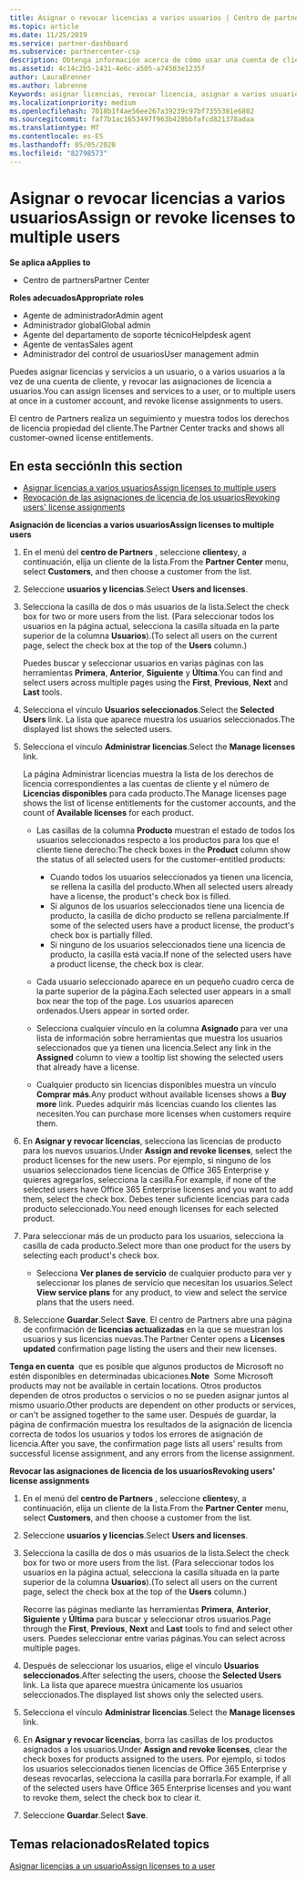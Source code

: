 ```yaml
---
title: Asignar o revocar licencias a varios usuarios | Centro de partners
ms.topic: article
ms.date: 11/25/2019
ms.service: partner-dashboard
ms.subservice: partnercenter-csp
description: Obtenga información acerca de cómo usar una cuenta de cliente para asignar o revocar licencias y servicios a un usuario o a varios usuarios a la vez.
ms.assetid: 4c14c2b5-1431-4e6c-a505-a74503e1235f
author: LauraBrenner
ms.author: labrenne
Keywords: asignar licencias, revocar licencia, asignar a varios usuarios,
ms.localizationpriority: medium
ms.openlocfilehash: 7018b1f4ae56ee267a39239c97bf7355381e6802
ms.sourcegitcommit: faf7b1ac1653497f963b428bbfafcd821378adaa
ms.translationtype: MT
ms.contentlocale: es-ES
ms.lasthandoff: 05/05/2020
ms.locfileid: "82798573"
---
```

# <a name="assign-or-revoke-licenses-to-multiple-users"></a><span data-ttu-id="d35f5-104">Asignar o revocar licencias a varios usuarios</span><span class="sxs-lookup"><span data-stu-id="d35f5-104">Assign or revoke licenses to multiple users</span></span>

<span data-ttu-id="d35f5-105">**Se aplica a**</span><span class="sxs-lookup"><span data-stu-id="d35f5-105">**Applies to**</span></span>

- <span data-ttu-id="d35f5-106">Centro de partners</span><span class="sxs-lookup"><span data-stu-id="d35f5-106">Partner Center</span></span>

<span data-ttu-id="d35f5-107">**Roles adecuados**</span><span class="sxs-lookup"><span data-stu-id="d35f5-107">**Appropriate roles**</span></span>

- <span data-ttu-id="d35f5-108">Agente de administrador</span><span class="sxs-lookup"><span data-stu-id="d35f5-108">Admin agent</span></span>
- <span data-ttu-id="d35f5-109">Administrador global</span><span class="sxs-lookup"><span data-stu-id="d35f5-109">Global admin</span></span>
- <span data-ttu-id="d35f5-110">Agente del departamento de soporte técnico</span><span class="sxs-lookup"><span data-stu-id="d35f5-110">Helpdesk agent</span></span>
- <span data-ttu-id="d35f5-111">Agente de ventas</span><span class="sxs-lookup"><span data-stu-id="d35f5-111">Sales agent</span></span>
- <span data-ttu-id="d35f5-112">Administrador del control de usuarios</span><span class="sxs-lookup"><span data-stu-id="d35f5-112">User management admin</span></span>

<span data-ttu-id="d35f5-113">Puedes asignar licencias y servicios a un usuario, o a varios usuarios a la vez de una cuenta de cliente, y revocar las asignaciones de licencia a usuarios.</span><span class="sxs-lookup"><span data-stu-id="d35f5-113">You can assign licenses and services to a user, or to multiple users at once in a customer account, and revoke license assignments to users.</span></span>

<span data-ttu-id="d35f5-114">El centro de Partners realiza un seguimiento y muestra todos los derechos de licencia propiedad del cliente.</span><span class="sxs-lookup"><span data-stu-id="d35f5-114">The Partner Center tracks and shows all customer-owned license entitlements.</span></span>

## <a name="in-this-section"></a><span data-ttu-id="d35f5-115">En esta sección</span><span class="sxs-lookup"><span data-stu-id="d35f5-115">In this section</span></span>


- [<span data-ttu-id="d35f5-116">Asignar licencias a varios usuarios</span><span class="sxs-lookup"><span data-stu-id="d35f5-116">Assign licenses to multiple users</span></span>](#assign-licenses-to-groups)
- [<span data-ttu-id="d35f5-117">Revocación de las asignaciones de licencia de los usuarios</span><span class="sxs-lookup"><span data-stu-id="d35f5-117">Revoking users' license assignments</span></span>](#revoking-licenses)

<a href="" id="assign-licenses-to-groups"></a>
<span data-ttu-id="d35f5-118">**Asignación de licencias a varios usuarios**</span><span class="sxs-lookup"><span data-stu-id="d35f5-118">**Assign licenses to multiple users**</span></span>

1. <span data-ttu-id="d35f5-119">En el menú del **centro de Partners** , seleccione **clientes**y, a continuación, elija un cliente de la lista.</span><span class="sxs-lookup"><span data-stu-id="d35f5-119">From the **Partner Center** menu, select **Customers**, and then choose a customer from the list.</span></span>

2. <span data-ttu-id="d35f5-120">Seleccione **usuarios y licencias**.</span><span class="sxs-lookup"><span data-stu-id="d35f5-120">Select **Users and licenses**.</span></span>

3. <span data-ttu-id="d35f5-121">Selecciona la casilla de dos o más usuarios de la lista.</span><span class="sxs-lookup"><span data-stu-id="d35f5-121">Select the check box for two or more users from the list.</span></span> <span data-ttu-id="d35f5-122">(Para seleccionar todos los usuarios en la página actual, selecciona la casilla situada en la parte superior de la columna **Usuarios**).</span><span class="sxs-lookup"><span data-stu-id="d35f5-122">(To select all users on the current page, select the check box at the top of the **Users** column.)</span></span>

    <span data-ttu-id="d35f5-123">Puedes buscar y seleccionar usuarios en varias páginas con las herramientas **Primera**, **Anterior**, **Siguiente** y **Última**.</span><span class="sxs-lookup"><span data-stu-id="d35f5-123">You can find and select users across multiple pages using the **First**, **Previous**, **Next** and **Last** tools.</span></span>

4. <span data-ttu-id="d35f5-124">Selecciona el vínculo **Usuarios seleccionados**.</span><span class="sxs-lookup"><span data-stu-id="d35f5-124">Select the **Selected Users** link.</span></span> <span data-ttu-id="d35f5-125">La lista que aparece muestra los usuarios seleccionados.</span><span class="sxs-lookup"><span data-stu-id="d35f5-125">The displayed list shows the selected users.</span></span>

5. <span data-ttu-id="d35f5-126">Selecciona el vínculo **Administrar licencias**.</span><span class="sxs-lookup"><span data-stu-id="d35f5-126">Select the **Manage licenses** link.</span></span>

    <span data-ttu-id="d35f5-127">La página Administrar licencias muestra la lista de los derechos de licencia correspondientes a las cuentas de cliente y el número de **Licencias disponibles** para cada producto.</span><span class="sxs-lookup"><span data-stu-id="d35f5-127">The Manage licenses page shows the list of license entitlements for the customer accounts, and the count of **Available licenses** for each product.</span></span>

    -   <span data-ttu-id="d35f5-128">Las casillas de la columna **Producto** muestran el estado de todos los usuarios seleccionados respecto a los productos para los que el cliente tiene derecho:</span><span class="sxs-lookup"><span data-stu-id="d35f5-128">The check boxes in the **Product** column show the status of all selected users for the customer-entitled products:</span></span>

        -   <span data-ttu-id="d35f5-129">Cuando todos los usuarios seleccionados ya tienen una licencia, se rellena la casilla del producto.</span><span class="sxs-lookup"><span data-stu-id="d35f5-129">When all selected users already have a license, the product's check box is filled.</span></span>
        -   <span data-ttu-id="d35f5-130">Si algunos de los usuarios seleccionados tiene una licencia de producto, la casilla de dicho producto se rellena parcialmente.</span><span class="sxs-lookup"><span data-stu-id="d35f5-130">If some of the selected users have a product license, the product's check box is partially filled.</span></span>
        -   <span data-ttu-id="d35f5-131">Si ninguno de los usuarios seleccionados tiene una licencia de producto, la casilla está vacía.</span><span class="sxs-lookup"><span data-stu-id="d35f5-131">If none of the selected users have a product license, the check box is clear.</span></span>
    -   <span data-ttu-id="d35f5-132">Cada usuario seleccionado aparece en un pequeño cuadro cerca de la parte superior de la página.</span><span class="sxs-lookup"><span data-stu-id="d35f5-132">Each selected user appears in a small box near the top of the page.</span></span> <span data-ttu-id="d35f5-133">Los usuarios aparecen ordenados.</span><span class="sxs-lookup"><span data-stu-id="d35f5-133">Users appear in sorted order.</span></span>

    -   <span data-ttu-id="d35f5-134">Selecciona cualquier vínculo en la columna **Asignado** para ver una lista de información sobre herramientas que muestra los usuarios seleccionados que ya tienen una licencia.</span><span class="sxs-lookup"><span data-stu-id="d35f5-134">Select any link in the **Assigned** column to view a tooltip list showing the selected users that already have a license.</span></span>

    -   <span data-ttu-id="d35f5-135">Cualquier producto sin licencias disponibles muestra un vínculo **Comprar más**.</span><span class="sxs-lookup"><span data-stu-id="d35f5-135">Any product without available licenses shows a **Buy more** link.</span></span> <span data-ttu-id="d35f5-136">Puedes adquirir más licencias cuando los clientes las necesiten.</span><span class="sxs-lookup"><span data-stu-id="d35f5-136">You can purchase more licenses when customers require them.</span></span>

6.  <span data-ttu-id="d35f5-137">En **Asignar y revocar licencias**, selecciona las licencias de producto para los nuevos usuarios.</span><span class="sxs-lookup"><span data-stu-id="d35f5-137">Under **Assign and revoke licenses**, select the product licenses for the new users.</span></span> <span data-ttu-id="d35f5-138">Por ejemplo, si ninguno de los usuarios seleccionados tiene licencias de Office 365 Enterprise y quieres agregarlos, selecciona la casilla.</span><span class="sxs-lookup"><span data-stu-id="d35f5-138">For example, if none of the selected users have Office 365 Enterprise licenses and you want to add them, select the check box.</span></span> <span data-ttu-id="d35f5-139">Debes tener suficiente licencias para cada producto seleccionado.</span><span class="sxs-lookup"><span data-stu-id="d35f5-139">You need enough licenses for each selected product.</span></span>

7. <span data-ttu-id="d35f5-140">Para seleccionar más de un producto para los usuarios, selecciona la casilla de cada producto.</span><span class="sxs-lookup"><span data-stu-id="d35f5-140">Select more than one product for the users by selecting each product's check box.</span></span>
    -   <span data-ttu-id="d35f5-141">Selecciona **Ver planes de servicio** de cualquier producto para ver y seleccionar los planes de servicio que necesitan los usuarios.</span><span class="sxs-lookup"><span data-stu-id="d35f5-141">Select **View service plans** for any product, to view and select the service plans that the users need.</span></span>

8. <span data-ttu-id="d35f5-142">Seleccione **Guardar**.</span><span class="sxs-lookup"><span data-stu-id="d35f5-142">Select **Save**.</span></span> <span data-ttu-id="d35f5-143">El centro de Partners abre una página de confirmación de **licencias actualizadas** en la que se muestran los usuarios y sus licencias nuevas.</span><span class="sxs-lookup"><span data-stu-id="d35f5-143">The Partner Center opens a **Licenses updated** confirmation page listing the users and their new licenses.</span></span>

<span data-ttu-id="d35f5-144">**Tenga en cuenta**  que es posible que algunos productos de Microsoft no estén disponibles en determinadas ubicaciones.</span><span class="sxs-lookup"><span data-stu-id="d35f5-144">**Note**  Some Microsoft products may not be available in certain locations.</span></span> <span data-ttu-id="d35f5-145">Otros productos dependen de otros productos o servicios o no se pueden asignar juntos al mismo usuario.</span><span class="sxs-lookup"><span data-stu-id="d35f5-145">Other products are dependent on other products or services, or can't be assigned together to the same user.</span></span> <span data-ttu-id="d35f5-146">Después de guardar, la página de confirmación muestra los resultados de la asignación de licencia correcta de todos los usuarios y todos los errores de asignación de licencia.</span><span class="sxs-lookup"><span data-stu-id="d35f5-146">After you save, the confirmation page lists all users' results from successful license assignment, and any errors from the license assignment.</span></span>


<a href="" id="revoking-licenses"></a>
<span data-ttu-id="d35f5-147">**Revocar las asignaciones de licencia de los usuarios**</span><span class="sxs-lookup"><span data-stu-id="d35f5-147">**Revoking users' license assignments**</span></span>

1. <span data-ttu-id="d35f5-148">En el menú del **centro de Partners** , seleccione **clientes**y, a continuación, elija un cliente de la lista.</span><span class="sxs-lookup"><span data-stu-id="d35f5-148">From the **Partner Center** menu, select **Customers**, and then choose a customer from the list.</span></span>

2. <span data-ttu-id="d35f5-149">Seleccione **usuarios y licencias**.</span><span class="sxs-lookup"><span data-stu-id="d35f5-149">Select **Users and licenses**.</span></span>

3. <span data-ttu-id="d35f5-150">Selecciona la casilla de dos o más usuarios de la lista.</span><span class="sxs-lookup"><span data-stu-id="d35f5-150">Select the check box for two or more users from the list.</span></span> <span data-ttu-id="d35f5-151">(Para seleccionar todos los usuarios en la página actual, selecciona la casilla situada en la parte superior de la columna **Usuarios**).</span><span class="sxs-lookup"><span data-stu-id="d35f5-151">(To select all users on the current page, select the check box at the top of the **Users** column.)</span></span>

    <span data-ttu-id="d35f5-152">Recorre las páginas mediante las herramientas **Primera**, **Anterior**, **Siguiente** y **Última** para buscar y seleccionar otros usuarios.</span><span class="sxs-lookup"><span data-stu-id="d35f5-152">Page through the **First**, **Previous**, **Next** and **Last** tools to find and select other users.</span></span> <span data-ttu-id="d35f5-153">Puedes seleccionar entre varias páginas.</span><span class="sxs-lookup"><span data-stu-id="d35f5-153">You can select across multiple pages.</span></span>

4. <span data-ttu-id="d35f5-154">Después de seleccionar los usuarios, elige el vínculo **Usuarios seleccionados**.</span><span class="sxs-lookup"><span data-stu-id="d35f5-154">After selecting the users, choose the **Selected Users** link.</span></span> <span data-ttu-id="d35f5-155">La lista que aparece muestra únicamente los usuarios seleccionados.</span><span class="sxs-lookup"><span data-stu-id="d35f5-155">The displayed list shows only the selected users.</span></span>

5. <span data-ttu-id="d35f5-156">Selecciona el vínculo **Administrar licencias**.</span><span class="sxs-lookup"><span data-stu-id="d35f5-156">Select the **Manage licenses** link.</span></span>

6. <span data-ttu-id="d35f5-157">En **Asignar y revocar licencias**, borra las casillas de los productos asignados a los usuarios.</span><span class="sxs-lookup"><span data-stu-id="d35f5-157">Under **Assign and revoke licenses**, clear the check boxes for products assigned to the users.</span></span> <span data-ttu-id="d35f5-158">Por ejemplo, si todos los usuarios seleccionados tienen licencias de Office 365 Enterprise y deseas revocarlas, selecciona la casilla para borrarla.</span><span class="sxs-lookup"><span data-stu-id="d35f5-158">For example, if all of the selected users have Office 365 Enterprise licenses and you want to revoke them, select the check box to clear it.</span></span>

7. <span data-ttu-id="d35f5-159">Seleccione **Guardar**.</span><span class="sxs-lookup"><span data-stu-id="d35f5-159">Select **Save**.</span></span>

## <a name="related-topics"></a><span data-ttu-id="d35f5-160">Temas relacionados</span><span class="sxs-lookup"><span data-stu-id="d35f5-160">Related topics</span></span>

[<span data-ttu-id="d35f5-161">Asignar licencias a un usuario</span><span class="sxs-lookup"><span data-stu-id="d35f5-161">Assign licenses to a user</span></span>](assign-licenses-to-users.md)